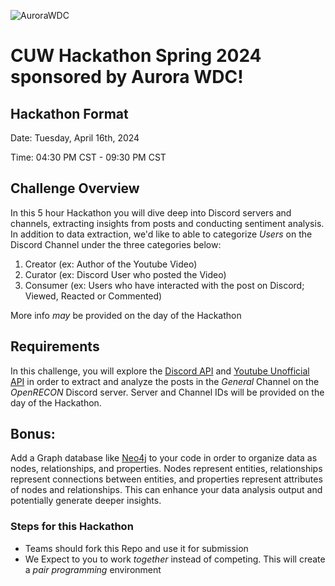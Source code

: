![AuroraWDC](https://aurorawdc.com/wp-content/uploads/2017/09/AWDC-Logo-V1.png)

# CUW Hackathon Spring 2024 sponsored by Aurora WDC! 

## Hackathon Format

Date: Tuesday, April 16th, 2024

Time: 04:30 PM CST - 09:30 PM CST

## Challenge Overview

In this 5 hour Hackathon you will dive deep into Discord servers and channels, extracting insights from posts and conducting sentiment analysis. In addition to data extraction, we'd like to able to categorize _Users_ on the Discord Channel under the three categories below: 

1. Creator (ex: Author of the Youtube Video)
2. Curator (ex: Discord User who posted the Video)
3. Consumer (ex: Users who have interacted with the post on Discord; Viewed, Reacted or Commented)

More info _may_ be provided on the day of the Hackathon

## Requirements

In this challenge, you will explore the [Discord API](https://discord.com/developers/docs/intro) and [Youtube Unofficial API](https://github.com/jdepoix/youtube-transcript-api/tree/master) in order to extract and analyze the posts in the _General_ Channel on the _OpenRECON_ Discord server. Server and Channel IDs will be provided on the day of the Hackathon.


## Bonus:
Add a Graph database like [Neo4j](https://neo4j.com/docs/python-manual/current/) to your code in order to organize data as nodes, relationships, and properties. Nodes represent entities, relationships represent connections between entities, and properties represent attributes of nodes and relationships. This can enhance your data analysis output and potentially generate deeper insights.


### Steps for this Hackathon

* Teams should fork this Repo and use it for submission
* We Expect to you to work _together_ instead of competing. This will create a _pair programming_ environment
